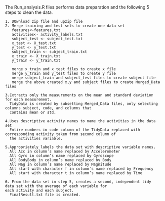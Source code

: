
The Run_analysis.R files performs data preparation and the following 5 steps to clean the data.
    
    1. DOwnload zip file and upzip file 
    2. Merge training and test sets to create one data set
       features<-features.txt
       activities<- activity_labels.txt
       subject_test <- subject_test.txt
       x_test <- X_test.txt
       y_test <- y_test.txt
       subject_train <- subject_train.txt
       x_train <- X_train.txt
       y_train <- y_train.txt
       
       merge x_train and x_test files to create x file
       merge y_train and y_test files to create y file
       merge subject_train and subject_test files to create subject file
       merge the above created x,y and subject files to create Merged_Data files
       
    3.Extracts only the measurements on the mean and standard deviation for each measurement.
      TidyData is created by subsetting Merged_Data files, only selecting columns subject, code, and columns that
      contains mean or std.
    
    4.Uses descriptive activity names to name the activities in the data set
      Entire numbers in code column of the TidyData replaced with corresponding activity taken from second column of
      the activities variable.
      
    5.Appropriately labels the data set with descriptive variable names. 
      All Acc in column’s name replaced by Accelerometer
      All Gyro in column’s name replaced by Gyroscope
      All BodyBody in column’s name replaced by Body
      All Mag in column’s name replaced by Magnitude
      All start with character f in column’s name replaced by Frequency
      All start with character t in column’s name replaced by Time
    
    6. From the data set in step 5, creates a second, independent tidy data set with the average of each variable for
    each activity and each subject.
      FinalResult.txt file is created. 
